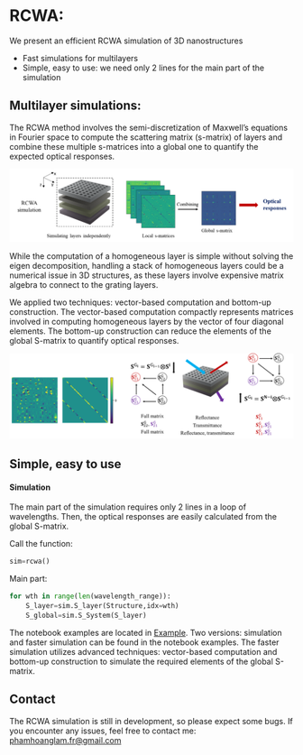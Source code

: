 # RCWA: 

We present an efficient RCWA simulation of 3D nanostructures
* Fast simulations for multilayers 
* Simple, easy to use: we need only 2 lines for the main part of the simulation

## Multilayer simulations:
The RCWA method involves the semi-discretization of Maxwell’s equations in Fourier space to compute the scattering matrix (s-matrix) of layers and combine these multiple s-matrices into a global one to quantify the expected optical responses.

<img src="image/RCWAsimulation.png" width="800">

While the computation of a homogeneous layer is simple without solving the eigen decomposition, handling a stack of homogeneous layers could be a numerical issue in 3D structures, as these layers involve expensive matrix algebra to connect to the grating layers.

We applied two techniques: vector-based computation and bottom-up construction. The vector-based computation compactly represents matrices involved in computing homogeneous layers by the vector of four diagonal elements. The bottom-up construction can reduce the elements of the global S-matrix to quantify optical responses.

<img src="image/technique.png" width="600">

## Simple, easy to use
#### Simulation
The main part of the simulation requires only  2 lines in a loop of wavelengths. Then, the optical responses are easily calculated from the global S-matrix.   

Call the function:
```python
sim=rcwa()
```
Main part:
```python
for wth in range(len(wavelength_range)):            
    S_layer=sim.S_layer(Structure,idx=wth)  
    S_global=sim.S_System(S_layer)
 ```
The notebook examples are located in [Example](Example). Two versions: simulation and faster simulation can be found in the notebook examples. The faster simulation utilizes advanced techniques: vector-based computation and bottom-up construction to simulate the required elements of the global S-matrix.

## Contact
The RCWA simulation is still in development, so please expect some bugs. If you encounter any issues, feel free to contact me: phamhoanglam.fr@gmail.com
